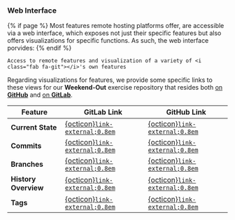 ### Web Interface

{% if page %}
Most features remote hosting platforms offer, are accessible via a web interface, which exposes not just their specific features but also offers visualizations for <i class="fab fa-git"></i> specific functions.
As such, the web interface porvides:
{% endif %}

```{epigraph}
Access to remote features and visualization of a variety of <i class="fab fa-git"></i>'s own features 
```

Regarding visualizations for <i class="fab fa-git"></i> features, we provide some specific links to these views for our **Weekend-Out** exercise repository that resides both [on <i class="fab fa-github"></i> **GitHub**](https://github.com/t4d-gmbh/Weekend-Out) and [on <i class="fab fa-gitlab"></i> **GitLab**](https://github.com/t4d-gmbh/Weekend-Out).

| Feature            | GitLab Link                                                                                     | GitHub Link                                                                                   |
|--------------------|-------------------------------------------------------------------------------------------------|-----------------------------------------------------------------------------------------------|
| **Current State**   | [<i class="fab fa-gitlab"></i> {octicon}`link-external;0.8em`](https://gitlab.com/t4d-gmbh/teaching/gitws/weekend-out)                                         | [<i class="fab fa-github"></i> {octicon}`link-external;0.8em`](https://github.com/t4d-gmbh/Weekend-Out)                                       |
| **Commits**         | [<i class="fab fa-gitlab"></i> {octicon}`link-external;0.8em`](https://gitlab.com/t4d-gmbh/teaching/gitws/weekend-out/-/commits/main)                          | [<i class="fab fa-github"></i> {octicon}`link-external;0.8em`](https://github.com/t4d-gmbh/Weekend-Out/commits/main/)                        |
| **Branches**        | [<i class="fab fa-gitlab"></i> {octicon}`link-external;0.8em`](https://gitlab.com/t4d-gmbh/teaching/gitws/weekend-out/-/branches)                             | [<i class="fab fa-github"></i> {octicon}`link-external;0.8em`](https://github.com/t4d-gmbh/Weekend-Out/branches)                             |
| **History Overview**| [<i class="fab fa-gitlab"></i> {octicon}`link-external;0.8em`](https://gitlab.com/t4d-gmbh/teaching/gitws/weekend-out/-/network/main)                          | [<i class="fab fa-github"></i> {octicon}`link-external;0.8em`](https://github.com/t4d-gmbh/Weekend-Out/network)                               |
| **Tags**            | [<i class="fab fa-gitlab"></i> {octicon}`link-external;0.8em`](https://gitlab.com/t4d-gmbh/teaching/gitws/weekend-out/-/tags)                                  | [<i class="fab fa-github"></i> {octicon}`link-external;0.8em`](https://github.com/t4d-gmbh/Weekend-Out/tags)                                  
